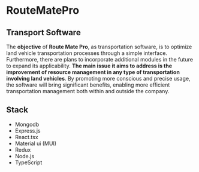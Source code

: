 # RouteMatePro
## Transport Software
The **objective** of **Route Mate Pro**, as transportation software, is to optimize land vehicle transportation processes through a simple interface. Furthermore, there are plans to incorporate additional modules in the future to expand its applicability. **The main issue it aims to address is the improvement of resource management in any type of transportation involving land vehicles**. By promoting more conscious and precise usage, the software will bring significant benefits, enabling more efficient transportation management both within and outside the company.
## Stack
- Mongodb
- Express.js
- React.tsx
- Material ui (MUI)
- Redux
- Node.js
- TypeScript
